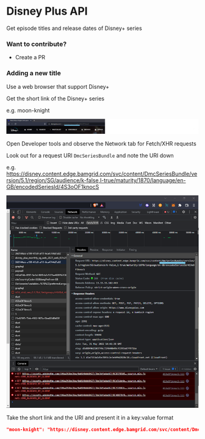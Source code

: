 # Disney Plus API
Get episode titles and release dates of Disney+ series

### Want to contribute?
- Create a PR

### Adding a new title
Use a web browser that support Disney+

Get the short link of the Disney+ series

e.g. moon-knight

![](Screenshot%202022-05-31%20232403.png)

Open Developer tools and observe the Network tab for Fetch/XHR requests

Look out for a request URI `DmcSeriesBundle` and note the URI down

e.g. https://disney.content.edge.bamgrid.com/svc/content/DmcSeriesBundle/version/5.1/region/SG/audience/k-false,l-true/maturity/1870/language/en-GB/encodedSeriesId/4S3oOF1knocS

![](Screenshot%202022-05-31%20233339.png)

Take the short link and the URI and present it in a key:value format
```json
"moon-knight": "https://disney.content.edge.bamgrid.com/svc/content/DmcSeriesBundle/version/5.1/region/SG/audience/k-false,l-true/maturity/1870/language/en-GB/encodedSeriesId/4S3oOF1knocS"
```
